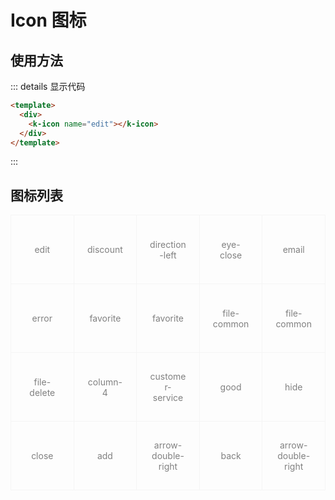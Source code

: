 # Icon 图标

## 使用方法

<div class="example">
    <div>
        <k-icon name="edit"></k-icon>
    </div>
</div>

::: details 显示代码

```html
<template>
  <div>
    <k-icon name="edit"></k-icon>
  </div>
</template>
```

:::

## 图标列表

<div class="icon_content">
    <div class="icon_list">
        <k-icon name="edit"></k-icon>
        <div class="icon_name">edit</div>
    </div>
    <div class="icon_list">
        <k-icon name="discount"></k-icon>
        <div class="icon_name">discount</div>
    </div>
        <div class="icon_list">
        <k-icon name="direction-left"></k-icon>
        <div class="icon_name">direction-left</div>
    </div>
        <div class="icon_list">
        <k-icon name="eye-close"></k-icon>
        <div class="icon_name">eye-close</div>
    </div>
        <div class="icon_list">
        <k-icon name="email"></k-icon>
        <div class="icon_name">email</div>
    </div>
        <div class="icon_list">
        <k-icon name="error"></k-icon>
        <div class="icon_name">error</div>
    </div>
        <div class="icon_list">
        <k-icon name="favorite"></k-icon>
        <div class="icon_name">favorite</div>
    </div>
        <div class="icon_list">
        <k-icon name="favorite"></k-icon>
        <div class="icon_name">favorite</div>
    </div>
        <div class="icon_list">
        <k-icon name="file-common"></k-icon>
        <div class="icon_name">file-common</div>
    </div>
     <div class="icon_list">
        <k-icon name="file-common"></k-icon>
        <div class="icon_name">file-common</div>
    </div>
    <div class="icon_list">
        <k-icon name="file-delete"></k-icon>
        <div class="icon_name">file-delete</div>
    </div>
    <div class="icon_list">
        <k-icon name="column-4"></k-icon>
        <div class="icon_name">column-4</div>
    </div>
     <div class="icon_list">
        <k-icon name="customer-service"></k-icon>
        <div class="icon_name">customer-service</div>
    </div>
     <div class="icon_list">
        <k-icon name="good"></k-icon>
        <div class="icon_name">good</div>
    </div>
    <div class="icon_list">
        <k-icon name="hide"></k-icon>
        <div class="icon_name">hide</div>
    </div>
     <div class="icon_list">
        <k-icon name="close"></k-icon>
        <div class="icon_name">close</div>
    </div>
    <div class="icon_list">
        <k-icon name="add"></k-icon>
        <div class="icon_name">add</div>
    </div>
    <div class="icon_list">
        <k-icon name="arrow-double-right"></k-icon>
        <div class="icon_name">arrow-double-right</div>
    </div>
    <div class="icon_list">
        <k-icon name="back"></k-icon>
        <div class="icon_name">back</div>
    </div>
    <div class="icon_list">
        <k-icon name="arrow-double-right"></k-icon>
        <div class="icon_name">arrow-double-right</div>
    </div>
</div>

<style>
.icon_content{
    overflow:hidden;
    border-top:1px solid #f5f5f5;
    border-left:1px solid #f5f5f5;
}
.icon_content .icon_list {
    float:left;
    width:20%;
    height:110px;
    border-right:1px solid #f5f5f5;
    border-bottom:1px solid #f5f5f5;
    padding:20px;
    display:flex;
    align-items:center;
    justify-content: center;
    flex-wrap:wrap;
    box-sizing:border-box;
    cursor: pointer;
}
.icon_name {
    color:gray;
    font-size:14px;
    width:100%;
    text-align:center
}
</style>
